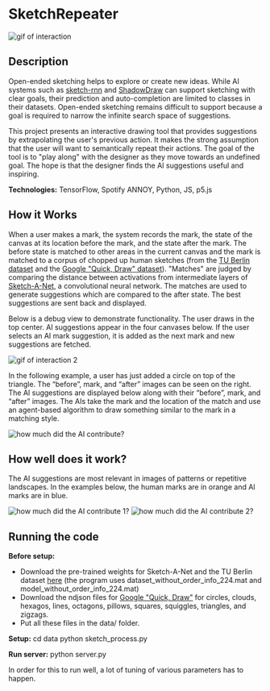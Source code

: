 # SketchRepeater

![gif of interaction](http://www.erikulberg.com/imgs/gifs/sketchrepeat1.gif)

## Description

Open-ended sketching helps to explore or create new ideas. While AI systems such as [sketch-rnn](https://magenta.tensorflow.org/assets/sketch_rnn_demo/index.html) and [ShadowDraw](http://vision.cs.utexas.edu/projects/shadowdraw/shadowdraw.html) can support sketching with clear goals, their prediction and auto-completion are limited to classes in their datasets. Open-ended sketching remains difficult to support because a goal is required to narrow the infinite search space of suggestions.

This project presents an interactive drawing tool that provides suggestions by extrapolating the user's previous action. It makes the strong assumption that the user will want to semantically repeat their actions. The goal of the tool is to "play along" with the designer as they move towards an undefined goal. The hope is that the designer finds the AI suggestions useful and inspiring.

**Technologies:** TensorFlow, Spotify ANNOY, Python, JS, p5.js

## How it Works

When a user makes a mark, the system records the mark, the state of the canvas at its location before the mark, and the state after the mark. The before state is matched to other areas in the current canvas and the mark is matched to a corpus of chopped up human sketches (from the [TU Berlin dataset](http://cybertron.cg.tu-berlin.de/eitz/projects/classifysketch/) and the [Google "Quick, Draw" dataset](https://quickdraw.withgoogle.com/data)). "Matches" are judged by comparing the distance between activations from intermediate layers of [Sketch-A-Net](http://sketchx.eecs.qmul.ac.uk/downloads/), a convolutional neural network. The matches are used to generate suggestions which are compared to the after state. The best suggestions are sent back and displayed.

Below is a debug view to demonstrate functionality. The user draws in the top center. AI suggestions appear in the four canvases below. If the user selects an AI mark suggestion, it is added as the next mark and new suggestions are fetched.

![gif of interaction 2](http://www.erikulberg.com/imgs/gifs/sketchrepeat2.gif)

In the following example, a user has just added a circle on top of the triangle. The “before”, mark, and “after” images can be seen on the right. The AI suggestions are displayed below along with their “before”, mark, and “after” images. The AIs take the mark and the location of the match and use an agent-based algorithm to draw something similar to the mark in a matching style.

![how much did the AI contribute?](http://www.erikulberg.com/imgs/stills/ballontri.png)

## How well does it work?

The AI suggestions are most relevant in images of patterns or repetitive landscapes. In the examples below, the human marks are in orange and AI marks are in blue.

![how much did the AI contribute 1?](http://www.erikulberg.com/imgs/stills/sketchrepeat_examples1.png)
![how much did the AI contribute 2?](http://www.erikulberg.com/imgs/stills/sketchrepeat_examples2.png)

## Running the code

**Before setup:**
- Download the pre-trained weights for Sketch-A-Net and the TU Berlin dataset [here](http://sketchx.eecs.qmul.ac.uk/downloads/) (the program uses dataset_without_order_info_224.mat and model_without_order_info_224.mat)
- Download the ndjson files for [Google "Quick, Draw"](https://quickdraw.withgoogle.com/data) for circles, clouds, hexagos, lines, octagons, pillows, squares, squiggles, triangles, and zigzags. 
- Put all these files in the data/ folder.

**Setup:**
cd data
python sketch_process.py

**Run server:**
python server.py

In order for this to run well, a lot of tuning of various parameters has to happen.
